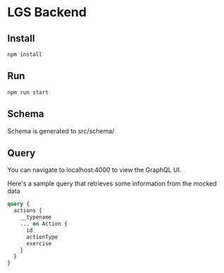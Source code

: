 # LGS Backend

## Install

`npm install`

## Run

`npm run start`

## Schema

Schema is generated to src/schema/

## Query

You can navigate to localhost:4000 to view the GraphQL UI.

Here's a sample query that retrieves some information from the mocked data

```graphql
query {
  actions {
    __typename
    ... on Action {
      id
      actionType
      exercise
    }
  }
}
```
